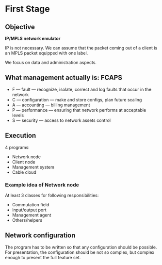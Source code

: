 # First Stage
## Objective
**IP/MPLS network emulator**

IP is not necessary. We can assume that the packet coming out of a client is
an MPLS packet equipped with one label.

We focus on data and administration aspects.

## What management actually is: FCAPS
- F — fault — recognize, isolate, correct and log faults that occur in the network
- C — configuration — make and store configs, plan future scaling
- A — accounting — billing management
- P — performance — ensuring that network performs at acceptable levels
- S — security — access to network assets control

## Execution
4 programs:
- Network node
- Client node
- Management system
- Cable cloud

### Example idea of Network node
At least 3 classes for following responsibilities:
- Commutation field
- Input/output port
- Management agent
- Others/helpers

## Network configuration
The program has to be written so that any configuration should be possible.
For presentation, the configuration should be not so complex, but complex
enough to present the full feature set.

